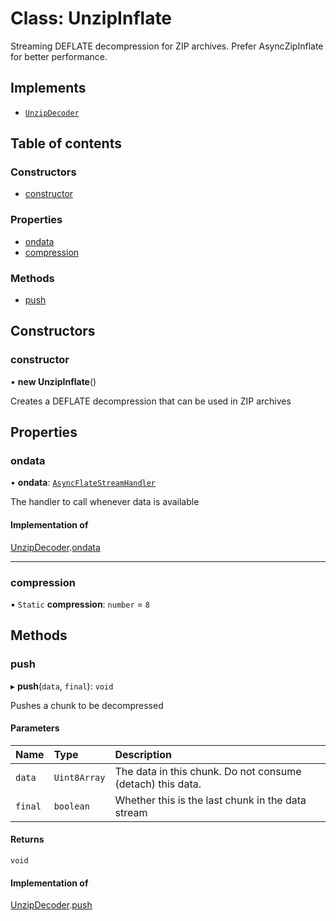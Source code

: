# Class: UnzipInflate

Streaming DEFLATE decompression for ZIP archives. Prefer AsyncZipInflate for
better performance.

## Implements

- [`UnzipDecoder`](../interfaces/UnzipDecoder.md)

## Table of contents

### Constructors

- [constructor](UnzipInflate.md#constructor)

### Properties

- [ondata](UnzipInflate.md#ondata)
- [compression](UnzipInflate.md#compression)

### Methods

- [push](UnzipInflate.md#push)

## Constructors

### constructor

• **new UnzipInflate**()

Creates a DEFLATE decompression that can be used in ZIP archives

## Properties

### ondata

• **ondata**: [`AsyncFlateStreamHandler`](../README.md#asyncflatestreamhandler)

The handler to call whenever data is available

#### Implementation of

[UnzipDecoder](../interfaces/UnzipDecoder.md).[ondata](../interfaces/UnzipDecoder.md#ondata)

___

### compression

▪ `Static` **compression**: `number` = `8`

## Methods

### push

▸ **push**(`data`, `final`): `void`

Pushes a chunk to be decompressed

#### Parameters

| Name | Type | Description |
| :------ | :------ | :------ |
| `data` | `Uint8Array` | The data in this chunk. Do not consume (detach) this data. |
| `final` | `boolean` | Whether this is the last chunk in the data stream |

#### Returns

`void`

#### Implementation of

[UnzipDecoder](../interfaces/UnzipDecoder.md).[push](../interfaces/UnzipDecoder.md#push)
